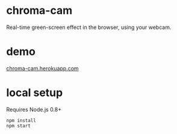 # chroma-cam

Real-time green-screen effect in the browser, using your webcam.

# demo

[chroma-cam.herokuapp.com](http://chroma-cam.herokuapp.com)

# local setup

Requires Node.js 0.8+

```
npm install
npm start
```
